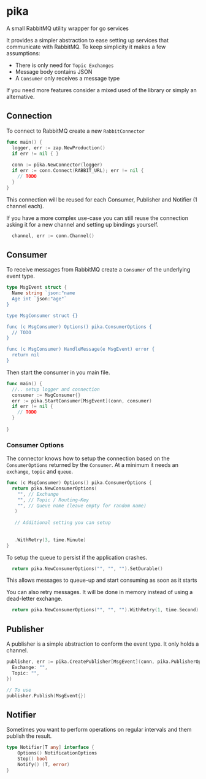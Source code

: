 # pika
A small RabbitMQ utility wrapper for go services

It provides a simpler abstraction to ease setting up services that communicate with RabbitMQ.
To keep simplicity it makes a few assumptions:
- There is only need for `Topic Exchanges`
- Message body contains JSON
- A `Consumer` only receives a message type

If you need more features consider a mixed used of the library or simply an alternative.

## Connection

To connect to RabbitMQ create a new `RabbitConnector`

```go
func main() {
  logger, err := zap.NewProduction()
  if err != nil { }
  
  conn := pika.NewConnector(logger)
  if err := conn.Connect(RABBIT_URL); err != nil {
    // TODO
  }
}
```

This connection will be reused for each  Consumer, Publisher and Notifier (1 channel each).

If you have a more complex use-case you can still reuse the connection asking it for a new channel and setting up bindings yourself.
```go
  channel, err := conn.Channel()
```

## Consumer

To receive messages from RabbitMQ create a `Consumer` of the underlying event type.

```go
type MsgEvent struct {
  Name string `json:"name
  Age int `json:"age"`
}

type MsgConsumer struct {}

func (c MsgConsumer) Options() pika.ConsumerOptions {
  // TODO
}

func (c MsgConsumer) HandleMessage(e MsgEvent) error {
  return nil
}
```

Then start the consumer in you main file.
```go
func main() {
  //.. setup logger and connection
  consumer := MsgConsumer{}
  err := pika.StartConsumer[MsgEvent](conn, consumer)
  if err != nil {
    // TODO
  }
  
}
```

### Consumer Options

The connector knows how to setup the connection based on the `ConsumerOptions` returned by the `Consumer`.
At a minimum it needs an `exchange`, `topic` and `queue`.

```go
func (c MsgConsumer) Options() pika.ConsumerOptions {
  return pika.NewConsumerOptions(
    "", // Exchange
    "", // Topic / Routing-Key
    "", // Queue name (leave empty for random name)
   )
   
   // Additional setting you can setup
   
   
   .WithRetry(3, time.Minute)
}
```

To setup the queue to persist if the application crashes.
```go
  return pika.NewConsumerOptions("", "", "").SetDurable()
```
This allows messages to queue-up and start consuming as soon as it starts

You can also retry messages. It will be done in memory instead of using a dead-letter exchange.
```go
  return pika.NewConsumerOptions("", "", "").WithRetry(1, time.Second)
```


## Publisher

A publisher is a simple abstraction to conform the event type. It only holds a channel.
```go
publisher, err := pika.CreatePublisher[MsgEvent](conn, pika.PublisherOptions{
  Exchange: "",
  Topic: "",
})

// To use
publisher.Publish(MsgEvent{})
```

## Notifier
Sometimes you want to perform operations on regular intervals and them publish the result.

```go
type Notifier[T any] interface {
	Options() NotificationOptions
	Stop() bool
	Notify() (T, error)
}
```
